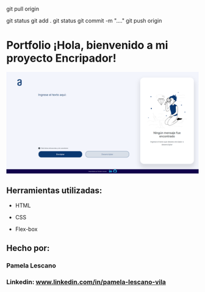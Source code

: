 git pull origin

git status
git add .
git status
git commit -m "...."
git push origin

# Portfolio ¡Hola, bienvenido a mi proyecto Encripador!

![imagen del proyecto](assets/encriptador.png)

## Herramientas utilizadas:

* HTML

* CSS

* Flex-box

## Hecho por:

### Pamela Lescano

### Linkedin: www.linkedin.com/in/pamela-lescano-vila

